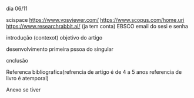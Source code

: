 dia 06/11

scispace
https://www.vosviewer.com/
https://www.scopus.com/home.uri
https://www.researchrabbit.ai/ (ja tem conta)
EBSCO email do sesi e senha







introdução (contexot)
objetivo do artigo

desenvolvimento primeira pssoa do singular

cnclusão

Referenca bibliografica(refrencia de artigo é de 4 a 5 anos referencia de livro é atemporal)

Anexo se tiver